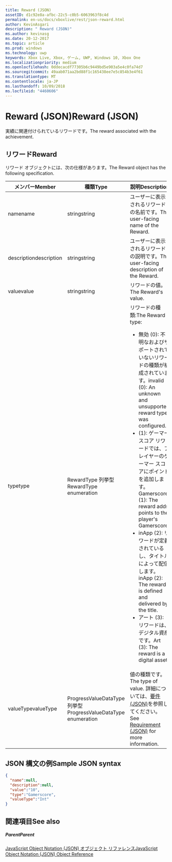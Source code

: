 ```yaml
---
title: Reward (JSON)
assetID: d1c92e8a-afbc-22c5-c0b5-6063963f8c4d
permalink: en-us/docs/xboxlive/rest/json-reward.html
author: KevinAsgari
description: " Reward (JSON)"
ms.author: kevinasg
ms.date: 20-12-2017
ms.topic: article
ms.prod: windows
ms.technology: uwp
keywords: Xbox Live, Xbox, ゲーム, UWP, Windows 10, Xbox One
ms.localizationpriority: medium
ms.openlocfilehash: 0ddecacdf77305b6c9449bd5e903a5e4c0fa74d7
ms.sourcegitcommit: 49aab071aa2bd88f1c165438ee7e5c854b3e4f61
ms.translationtype: MT
ms.contentlocale: ja-JP
ms.lasthandoff: 10/09/2018
ms.locfileid: "4460606"
---
```

# <a name="reward-json"></a><span data-ttu-id="f0b9a-104">Reward (JSON)</span><span class="sxs-lookup"><span data-stu-id="f0b9a-104">Reward (JSON)</span></span>
<span data-ttu-id="f0b9a-105">実績に関連付けられているリワードです。</span><span class="sxs-lookup"><span data-stu-id="f0b9a-105">The reward associated with the achievement.</span></span>
<a id="ID4EN"></a>


## <a name="reward"></a><span data-ttu-id="f0b9a-106">リワード</span><span class="sxs-lookup"><span data-stu-id="f0b9a-106">Reward</span></span>

<span data-ttu-id="f0b9a-107">リワード オブジェクトには、次の仕様があります。</span><span class="sxs-lookup"><span data-stu-id="f0b9a-107">The Reward object has the following specification.</span></span>

| <span data-ttu-id="f0b9a-108">メンバー</span><span class="sxs-lookup"><span data-stu-id="f0b9a-108">Member</span></span>| <span data-ttu-id="f0b9a-109">種類</span><span class="sxs-lookup"><span data-stu-id="f0b9a-109">Type</span></span>| <span data-ttu-id="f0b9a-110">説明</span><span class="sxs-lookup"><span data-stu-id="f0b9a-110">Description</span></span>|
| --- | --- | --- |
| <span data-ttu-id="f0b9a-111">name</span><span class="sxs-lookup"><span data-stu-id="f0b9a-111">name</span></span>| <span data-ttu-id="f0b9a-112">string</span><span class="sxs-lookup"><span data-stu-id="f0b9a-112">string</span></span>| <span data-ttu-id="f0b9a-113">ユーザーに表示されるリワードの名前です。</span><span class="sxs-lookup"><span data-stu-id="f0b9a-113">The user-facing name of the Reward.</span></span>|
| <span data-ttu-id="f0b9a-114">description</span><span class="sxs-lookup"><span data-stu-id="f0b9a-114">description</span></span>| <span data-ttu-id="f0b9a-115">string</span><span class="sxs-lookup"><span data-stu-id="f0b9a-115">string</span></span>| <span data-ttu-id="f0b9a-116">ユーザーに表示されるリワードの説明です。</span><span class="sxs-lookup"><span data-stu-id="f0b9a-116">The user-facing description of the Reward.</span></span>|
| <span data-ttu-id="f0b9a-117">value</span><span class="sxs-lookup"><span data-stu-id="f0b9a-117">value</span></span>| <span data-ttu-id="f0b9a-118">string</span><span class="sxs-lookup"><span data-stu-id="f0b9a-118">string</span></span>| <span data-ttu-id="f0b9a-119">リワードの値。</span><span class="sxs-lookup"><span data-stu-id="f0b9a-119">The Reward's value.</span></span>|
| <span data-ttu-id="f0b9a-120">type</span><span class="sxs-lookup"><span data-stu-id="f0b9a-120">type</span></span>| <span data-ttu-id="f0b9a-121">RewardType 列挙型</span><span class="sxs-lookup"><span data-stu-id="f0b9a-121">RewardType enumeration</span></span>| <span data-ttu-id="f0b9a-122">リワードの種類:</span><span class="sxs-lookup"><span data-stu-id="f0b9a-122">The Reward type:</span></span> <ul><li><span data-ttu-id="f0b9a-123">無効 (0): 不明なおよびサポートされていないリワードの種類が構成されています。</span><span class="sxs-lookup"><span data-stu-id="f0b9a-123">invalid (0): An unknown and unsupported reward type was configured.</span></span></li><li><span data-ttu-id="f0b9a-124">(1): ゲーマー スコア リワードでは、プレイヤーのゲーマー スコアにポイントを追加します。</span><span class="sxs-lookup"><span data-stu-id="f0b9a-124">Gamerscore (1): The reward adds points to the player's Gamerscore.</span></span></li><li><span data-ttu-id="f0b9a-125">inApp (2): リワードが定義されているし、タイトルによって配信します。</span><span class="sxs-lookup"><span data-stu-id="f0b9a-125">inApp (2): The reward is defined and delivered by the title.</span></span></li><li><span data-ttu-id="f0b9a-126">アート (3): リワードは、デジタル資産です。</span><span class="sxs-lookup"><span data-stu-id="f0b9a-126">Art (3): The reward is a digital asset.</span></span></li></ul> | 
| <span data-ttu-id="f0b9a-127">valueType</span><span class="sxs-lookup"><span data-stu-id="f0b9a-127">valueType</span></span>| <span data-ttu-id="f0b9a-128">ProgressValueDataType 列挙型</span><span class="sxs-lookup"><span data-stu-id="f0b9a-128">ProgressValueDataType enumeration</span></span>| <span data-ttu-id="f0b9a-129">値の種類です。</span><span class="sxs-lookup"><span data-stu-id="f0b9a-129">The type of value.</span></span> <span data-ttu-id="f0b9a-130">詳細については、[要件 (JSON)](json-requirement.md)を参照してください。</span><span class="sxs-lookup"><span data-stu-id="f0b9a-130">See [Requirement (JSON)](json-requirement.md) for more information.</span></span>|

<a id="ID4EBD"></a>


## <a name="sample-json-syntax"></a><span data-ttu-id="f0b9a-131">JSON 構文の例</span><span class="sxs-lookup"><span data-stu-id="f0b9a-131">Sample JSON syntax</span></span>


```json
{
  "name":null,
  "description":null,
  "value":"10",
  "type":"Gamerscore",
  "valueType":"Int"
}

```


<a id="ID4EKD"></a>


## <a name="see-also"></a><span data-ttu-id="f0b9a-132">関連項目</span><span class="sxs-lookup"><span data-stu-id="f0b9a-132">See also</span></span>

<a id="ID4EMD"></a>


##### <a name="parent"></a><span data-ttu-id="f0b9a-133">Parent</span><span class="sxs-lookup"><span data-stu-id="f0b9a-133">Parent</span></span>

[<span data-ttu-id="f0b9a-134">JavaScript Object Notation (JSON) オブジェクト リファレンス</span><span class="sxs-lookup"><span data-stu-id="f0b9a-134">JavaScript Object Notation (JSON) Object Reference</span></span>](atoc-xboxlivews-reference-json.md)
